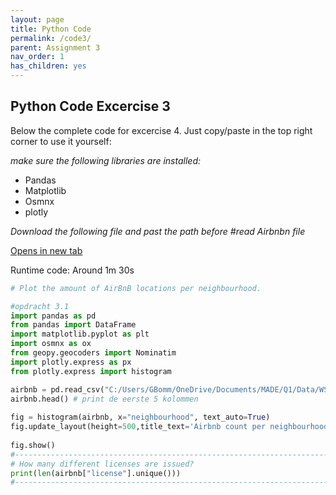 ```yaml
---
layout: page
title: Python Code
permalink: /code3/
parent: Assignment 3
nav_order: 1
has_children: yes
---
```


## Python Code Excercise 3

Below the complete code for excercise 4. Just copy/paste in the top right corner to use it yourself:

_make sure the following libraries are installed:_
- Pandas
- Matplotlib
- Osmnx
- plotly

_Download the following file and past the path before #read Airbnbn file_

<a href="[listings.csv](http://data.insideairbnb.com/the-netherlands/north-holland/amsterdam/2023-09-03/visualisations/listings.csv)" target="_blank">Opens in new tab</a>


Runtime code: Around 1m 30s

```python
# Plot the amount of AirBnB locations per neighbourhood.

#opdracht 3.1 
import pandas as pd 
from pandas import DataFrame 
import matplotlib.pyplot as plt 
import osmnx as ox 
from geopy.geocoders import Nominatim 
import plotly.express as px 
from plotly.express import histogram 

airbnb = pd.read_csv("C:/Users/GBomm/OneDrive/Documents/MADE/Q1/Data/WS4/listings.csv") # lees de airbnb file 
airbnb.head() # print de eerste 5 kolommen 
 
fig = histogram(airbnb, x="neighbourhood", text_auto=True) 
fig.update_layout(height=500,title_text='Airbnb count per neighbourhood') 
 
fig.show() 
#-------------------------------------------------------------------------------------------------
# How many different licenses are issued?
print(len(airbnb["license"].unique())) 
#-------------------------------------------------------------------------------------------------

```
